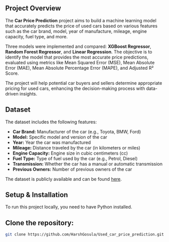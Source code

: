 ## Project Overview
The **Car Price Prediction** project aims to build a machine learning model that accurately predicts the price of used cars based on various features such as the car brand, model, year of manufacture, mileage, engine capacity, fuel type, and more. 

Three models were implemented and compared: **XGBoost Regressor**, **Random Forest Regressor**, and **Linear Regression**. The objective is to identify the model that provides the most accurate price predictions, evaluated using metrics like Mean Squared Error (MSE), Mean Absolute Error (MAE), Mean Absolute Percentage Error (MAPE), and Adjusted R² Score. 

The project will help potential car buyers and sellers determine appropriate pricing for used cars, enhancing the decision-making process with data-driven insights.

## Dataset
The dataset includes the following features:
- **Car Brand:** Manufacturer of the car (e.g., Toyota, BMW, Ford)
- **Model:** Specific model and version of the car
- **Year:** Year the car was manufactured
- **Mileage:** Distance traveled by the car (in kilometers or miles)
- **Engine Capacity:** Engine size in cubic centimeters (cc)
- **Fuel Type:** Type of fuel used by the car (e.g., Petrol, Diesel)
- **Transmission:** Whether the car has a manual or automatic transmission
- **Previous Owners:** Number of previous owners of the car

 The dataset is publicly available and can be found [here](https://www.kaggle.com/datasets/avikasliwal/used-cars-price-prediction).

 ## Setup & Installation
 To run this project locally, you need to have Python installed.

 ## Clone the repository:
   ```bash
   git clone https://github.com/HarshGosula/Used_car_price_prediction.git
